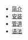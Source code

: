 * [简介](EKL/logstash/README.md)
* [安装](EKL/logstash/install.md)
* [管道](EKL/logstash/pipeline.md)
* [语法](EKL/logstash/dsl.md)
